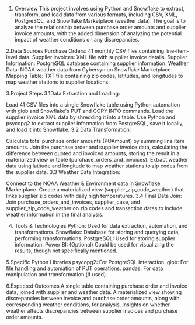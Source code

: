 1. Overview
This project involves using Python and Snowflake to extract, transform, and load data from various formats, including CSV, XML, PostgreSQL, and Snowflake Marketplace (weather data). The goal is to analyze the relationship between purchase order amounts and supplier invoice amounts, with the added dimension of analyzing the potential impact of weather conditions on any discrepancies.

2.Data Sources
Purchase Orders: 41 monthly CSV files containing line-item-level data.
Supplier Invoices: XML file with supplier invoice details.
Supplier Information: PostgreSQL database containing supplier information.
Weather Data: NOAA weather data from Cybersyn on Snowflake Marketplace.
Mapping Table: TXT file containing zip codes, latitudes, and longitudes to map weather stations to supplier locations.

3.Project Steps
3.1Data Extraction and Loading:

Load 41 CSV files into a single Snowflake table using Python automation with glob and Snowflake's PUT and COPY INTO commands.
Load the supplier invoice XML data by shredding it into a table.
Use Python and psycopg2 to extract supplier information from PostgreSQL, save it locally, and load it into Snowflake.
3.2 Data Transformation:

Calculate total purchase order amounts (POAmount) by summing line item amounts.
Join the purchase order and supplier invoice data, calculating the difference between quoted and invoiced amounts, storing the result in a materialized view or table (purchase_orders_and_invoices).
Extract weather data using latitude and longitude to map weather stations to zip codes from the supplier data.
3.3 Weather Data Integration:

Connect to the NOAA Weather & Environment data in Snowflake Marketplace.
Create a materialized view (supplier_zip_code_weather) that links supplier zip codes with daily high temperatures.
3.4 Final Data Join:
Join purchase_orders_and_invoices, supplier_case, and supplier_zip_code_weather on zip codes and transaction dates to include weather information in the final analysis.

4. Tools & Technologies
Python: Used for data extraction, automation, and transformations.
Snowflake: Database for storing and querying data, performing transformations.
PostgreSQL: Used for storing supplier information.
Power BI: (Optional) Could be used for visualizing the results, though not specifically mentioned.

5.Specific Python Libraries
psycopg2: For PostgreSQL interaction.
glob: For file handling and automation of PUT operations.
pandas: For data manipulation and transformation (if used).


6.Expected Outcomes
A single table containing purchase order and invoice data, joined with supplier and weather data.
A materialized view showing discrepancies between invoice and purchase order amounts, along with corresponding weather conditions, for analysis.
Insights on whether weather affects discrepancies between supplier invoices and purchase order amounts.
